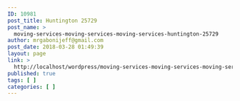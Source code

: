 ```yaml
---
ID: 10981
post_title: Huntington 25729
post_name: >
  moving-services-moving-services-moving-services-huntington-25729
author: mrgabonijeff@gmail.com
post_date: 2018-03-28 01:49:39
layout: page
link: >
  http://localhost/wordpress/moving-services-moving-services-moving-services-huntington-25729/
published: true
tags: [ ]
categories: [ ]
---
```

